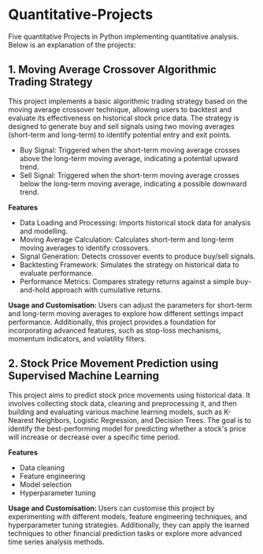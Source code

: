 # Quantitative-Projects
Five quantitative Projects in Python implementing quantitative analysis. Below is an explanation of the projects:

## 1. Moving Average Crossover Algorithmic Trading Strategy
This project implements a basic algorithmic trading strategy based on the moving average crossover technique, allowing users to backtest and evaluate its effectiveness on historical stock price data. The strategy is designed to generate buy and sell signals using two moving averages (short-term and long-term) to identify potential entry and exit points.
- Buy Signal: Triggered when the short-term moving average crosses above the long-term moving average, indicating a potential upward trend.
- Sell Signal: Triggered when the short-term moving average crosses below the long-term moving average, indicating a possible downward trend.

<b> Features </b>
- Data Loading and Processing: Imports historical stock data for analysis and modelling.
- Moving Average Calculation: Calculates short-term and long-term moving averages to identify crossovers.
- Signal Generation: Detects crossover events to produce buy/sell signals.
- Backtesting Framework: Simulates the strategy on historical data to evaluate performance.
- Performance Metrics: Compares strategy returns against a simple buy-and-hold approach with cumulative returns.

<b> Usage and Customisation: </b>
Users can adjust the parameters for short-term and long-term moving averages to explore how different settings impact performance. Additionally, this project provides a foundation for incorporating advanced features, such as stop-loss mechanisms, momentum indicators, and volatility filters.

## 2. Stock Price Movement Prediction using Supervised Machine Learning
This project aims to predict stock price movements using historical data. It involves collecting stock data, cleaning and preprocessing it, and then building and evaluating various machine learning models, such as K-Nearest Neighbors, Logistic Regression, and Decision Trees. The goal is to identify the best-performing model for predicting whether a stock's price will increase or decrease over a specific time period. 

<b> Features </b>

- Data cleaning
- Feature engineering
- Model selection
- Hyperparameter tuning

<b> Usage and Customisation: </b>
 Users can customise this project by experimenting with different models, feature engineering techniques, and hyperparameter tuning strategies. Additionally, they can apply the learned techniques to other financial prediction tasks or explore more advanced time series analysis methods.
